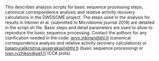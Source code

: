This describes analysis scripts for basic sequence processing steps, canonical correspondence analysis and relative activity recovery calculations in the DWDSOME project. The steps used in the analysis for results in Inkinen et al. (submitted to Microbiome journal 2019) are detailed in the script.sh file. Basic steps and detail parameters are used to allow to reproduce the basic sequence processing. Contact the authors for any clarification needed in the code: jenni.inkinen@thl.fi (canonical correspondence analysis and relative activity recovery calculations) or  balamuralikrishna.jayaprakash@thl.fi (basic sequence processing) or ivan.ryzhikov@uef.fi (CCA plots)
